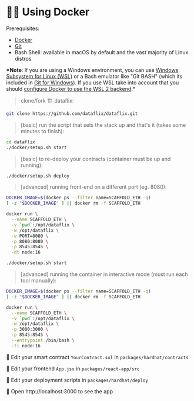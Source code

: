 # 🏄‍♂️ Using Docker

Prerequisites:

- [Docker](https://docs.docker.com/engine/install/)
- [Git](https://git-scm.com/)
- Bash Shell: available in macOS by default and the vast majority of Linux distros

**\*Note**: If you are using a Windows environment, you can use
[Windows Subsystem for Linux (WSL)](https://docs.microsoft.com/en-us/windows/wsl/) or a Bash emulator like "Git BASH"
(which its included in [Git for Windows](https://gitforwindows.org/)). If you use WSL take into account that you should
[configure Docker to use the WSL 2 backend](https://docs.docker.com/desktop/windows/wsl/).\*

> clone/fork 🏗 dataflix:

```bash
git clone https://github.com/dataflix/dataflix.git
```

> [basic] run the script that sets the stack up and that's it (takes some minutes to finish):

```bash
cd dataflix
./docker/setup.sh start
```

> [basic] to re-deploy your contracts (container must be up and running):

```bash
./docker/setup.sh deploy
```

> [advanced] running front-end on a different port (eg. 8080):

```bash
DOCKER_IMAGE=$(docker ps --filter name=SCAFFOLD_ETH -q)
[ -z "$DOCKER_IMAGE" ] || docker rm -f SCAFFOLD_ETH

docker run \
  --name SCAFFOLD_ETH \
  -v `pwd`:/opt/dataflix \
  -w /opt/dataflix \
  -e PORT=8080 \
  -p 8080:8080 \
  -p 8545:8545 \
  -dt node:16

./docker/setup.sh start
```

> [advanced] running the container in interactive mode (must run each tool manually):

```bash
DOCKER_IMAGE=$(docker ps --filter name=SCAFFOLD_ETH -q)
[ -z "$DOCKER_IMAGE" ] || docker rm -f SCAFFOLD_ETH

docker run \
  --name SCAFFOLD_ETH \
  -v `pwd`:/opt/dataflix \
  -w /opt/dataflix \
  -p 3000:3000 \
  -p 8545:8545 \
  --entrypoint /bin/bash \
  -ti node:16
```

🔏 Edit your smart contract `YourContract.sol` in `packages/hardhat/contracts`

📝 Edit your frontend `App.jsx` in `packages/react-app/src`

💼 Edit your deployment scripts in `packages/hardhat/deploy`

📱 Open http://localhost:3000 to see the app
